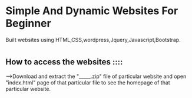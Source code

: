 
# Simple And Dynamic Websites For Beginner

Built websites using HTML,CSS,wordpress,Jquery,Javascript,Bootstrap.
#
#
## How to access the websites ::::

-->Download and extract the "_____.zip" file of particular website and open "index.html" page of that particular file to see the homepage of that particular website.
#
